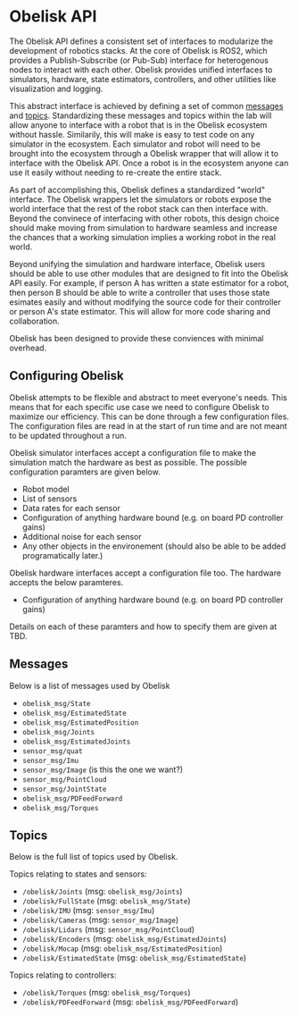 # Obelisk API
The Obelisk API defines a consistent set of interfaces to modularize the development of robotics stacks. At the core of Obelisk is ROS2, which provides a Publish-Subscribe (or Pub-Sub) interface for heterogenous nodes to interact with each other. Obelisk provides unified interfaces to simulators, hardware, state estimators, controllers, and other utilities like visualization and logging.

This abstract interface is achieved by defining a set of common [messages](https://docs.ros.org/en/humble/Concepts/Basic/About-Interfaces.html) and [topics](https://docs.ros.org/en/humble/Concepts/Basic/About-Topics.html). Standardizing these messages and topics within the lab will allow anyone to interface with a robot that is in the Obelisk ecosystem without hassle. Similarily, this will make is easy to test code on any simulator in the ecosystem. Each simulator and robot will need to be brought into the ecosystem through a Obelisk wrapper that will allow it to interface with the Obelisk API. Once a robot is in the ecosystem anyone can use it easily without needing to re-create the entire stack.

As part of accomplishing this, Obelisk defines a standardized "world" interface. The Obelisk wrappers let the simulators or robots expose the world interface that the rest of the robot stack can then interface with. Beyond the convinece of interfacing with other robots, this design choice should make moving from simulation to hardware seamless and increase the chances that a working simulation implies a working robot in the real world.

Beyond unifying the simulation and hardware interface, Obelisk users should be able to use other modules that are designed to fit into the Obelisk API easily. For example, if person A has written a state estimator for a robot, then person B should be able to write a controller that uses those state esimates easily and without modifying the source code for their controller or person A's state estimator. This will allow for more code sharing and collaboration.

Obelisk has been designed to provide these conviences with minimal overhead.

<!-- TODO (@zolkin): Add in a system diagram -->
<!-- TODO (@zolkin): Break this up into multiple files -->
## Configuring Obelisk
Obelisk attempts to be flexible and abstract to meet everyone's needs. This means that for each specific use case we need to configure Obelisk to maximize our efficiency. This can be done through a few configuration files. The configuration files are read in at the start of run time and are not meant to be updated throughout a run.

Obelisk simulator interfaces accept a configuration file to make the simulation match the hardware as best as possible. The possible configuration paramters are given below.
- Robot model
- List of sensors
- Data rates for each sensor
- Configuration of anything hardware bound (e.g. on board PD controller gains)
- Additional noise for each sensor
- Any other objects in the environement (should also be able to be added programatically later.)

Obelisk hardware interfaces accept a configuration file too. The hardware accepts the below paramteres.
- Configuration of anything hardware bound (e.g. on board PD controller gains)

Details on each of these paramters and how to specify them are given at TBD.
<!-- TODO (@zolkin): Add in more information about this -->

## Messages
Below is a list of messages used by Obelisk
- `obelisk_msg/State`
- `obelisk_msg/EstimatedState`
- `obelisk_msg/EstimatedPosition`
- `obelisk_msg/Joints`
- `obelisk_msg/EstimatedJoints`
- `sensor_msg/quat`
- `sensor_msg/Imu`
- `sensor_msg/Image` (is this the one we want?)
- `sensor_msg/PointCloud`
- `sensor_msg/JointState`
- `obelisk_msg/PDFeedForward`
- `obelisk_msg/Torques`

## Topics
Below is the full list of topics used by Obelisk.

Topics relating to states and sensors:
- `/obelisk/Joints` (msg: `obelisk_msg/Joints`)
- `/obelisk/FullState` (msg: `obelisk_msg/State`)
- `/obelisk/IMU` (msg: `sensor_msg/Imu`)
- `/obelisk/Cameras` (msg: `sensor_msg/Image`)
- `/obelisk/Lidars` (msg: `sensor_msg/PointCloud`)
- `/obelisk/Encoders` (msg: `obelisk_msg/EstimatedJoints`)
- `/obelisk/Mocap` (msg: `obelisk_msg/EstimatedPosition`)
- `/obelisk/EstimatedState` (msg: `obelisk_msg/EstimatedState`)

Topics relating to controllers:
- `/obelisk/Torques` (msg: `obelisk_msg/Torques`)
- `/obelisk/PDFeedForward` (msg: `obelisk_msg/PDFeedForward`)
